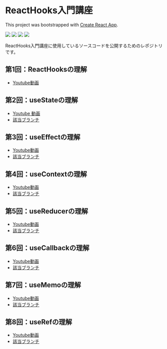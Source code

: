 # ReactHooks入門講座

This project was bootstrapped with [Create React App](https://github.com/facebook/create-react-app).

<p>
    <img src="https://img.shields.io/badge/-React-555.svg?logo=react&style=flat">
    <img src="https://img.shields.io/badge/-TypeScript-007ACC.svg?logo=typescript&style=flat">
    <img src="https://img.shields.io/badge/-CSS3-1572B6.svg?logo=css3&style=flat">
    <img src="https://img.shields.io/badge/-HTML5-333.svg?logo=html5&style=flat">
</p>

ReactHooks入門講座に使用しているソースコードを公開するためのレポジトリです。

## 第1回：ReactHooksの理解

- [Youtube動画](https://www.youtube.com/watch?v=J5Hpkv-NR0w&list=PLtbitg0evathYRtNKN3kht99yQCqmjOUm&index=1)

## 第2回：useStateの理解

- [Youtube 動画](https://www.youtube.com/watch?v=sAtKilNWslo&list=PLtbitg0evathYRtNKN3kht99yQCqmjOUm&index=2)
- [該当ブランチ](https://github.com/Naoya-abe/hooks-basic-public/tree/youtube/useState)

## 第3回：useEffectの理解

- [Youtube動画](https://youtu.be/McEbOBmtvYs)
- [該当ブランチ](https://github.com/Naoya-abe/hooks-basic-public/tree/youtube/useEffect)

## 第4回：useContextの理解

- [Youtube動画](https://youtu.be/zEGvDDX-8i0)
- [該当ブランチ](https://github.com/Naoya-abe/hooks-basic-public/tree/youtube/useContext)

## 第5回：useReducerの理解

- [Youtube動画](https://youtu.be/i_PRCwq-NuM)
- [該当ブランチ](https://github.com/Naoya-abe/hooks-basic-public/tree/youtube/useReducer)

## 第6回：useCallbackの理解

- [Youtube動画](https://youtu.be/KXhE1tBBfJc)
- [該当ブランチ](https://github.com/Naoya-abe/hooks-basic-public/tree/youtube/useCallback)

## 第7回：useMemoの理解

- [Youtube動画](https://youtu.be/9-eGzuC2URM)
- [該当ブランチ](https://github.com/Naoya-abe/hooks-basic-public/tree/youtube/useMemo)

## 第8回：useRefの理解

- [Youtube動画](https://youtu.be/uQ5As-ltaAY)
- [該当ブランチ](https://github.com/Naoya-abe/hooks-basic-public/tree/youtube/useRef)
